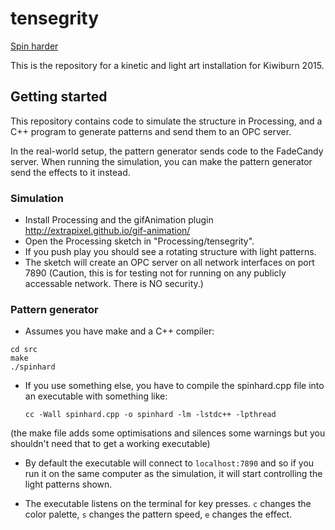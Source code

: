 tensegrity
==========

[Spin harder](http://ferrouswheel.github.io/tensegrity/)

This is the repository for a kinetic and light art installation for Kiwiburn
2015.

## Getting started

This repository contains code to simulate the structure in Processing, and
a C++ program to generate patterns and send them to an OPC server.

In the real-world setup, the pattern generator sends code to the FadeCandy
server. When running the simulation, you can make the pattern generator send
the effects to it instead.

### Simulation

- Install Processing and the gifAnimation plugin http://extrapixel.github.io/gif-animation/
- Open the Processing sketch in "Processing/tensegrity".
- If you push play you should see a rotating structure with light patterns.
- The sketch will create an OPC server on all network interfaces on port 7890
  (Caution, this is for testing not for running on any publicly accessable
  network. There is NO security.)

### Pattern generator

- Assumes you have make and a C++ compiler:

```
cd src
make
./spinhard
```

- If you use something else, you have to compile the spinhard.cpp file
  into an executable with something like:

  ```
  cc -Wall spinhard.cpp -o spinhard -lm -lstdc++ -lpthread
  ```

 (the make file adds some optimisations and silences some warnings but you
 shouldn't need that to get a working executable)

- By default the executable will connect to `localhost:7890` and so if you run
  it on the same computer as the simulation, it will start controlling the light
  patterns shown.

- The executable listens on the terminal for key presses. `c` changes the color
  palette, `s` changes the pattern speed, `e` changes the effect.
